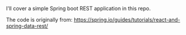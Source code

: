 I'll cover a simple Spring boot REST application in this repo.

The code is originally from: https://spring.io/guides/tutorials/react-and-spring-data-rest/